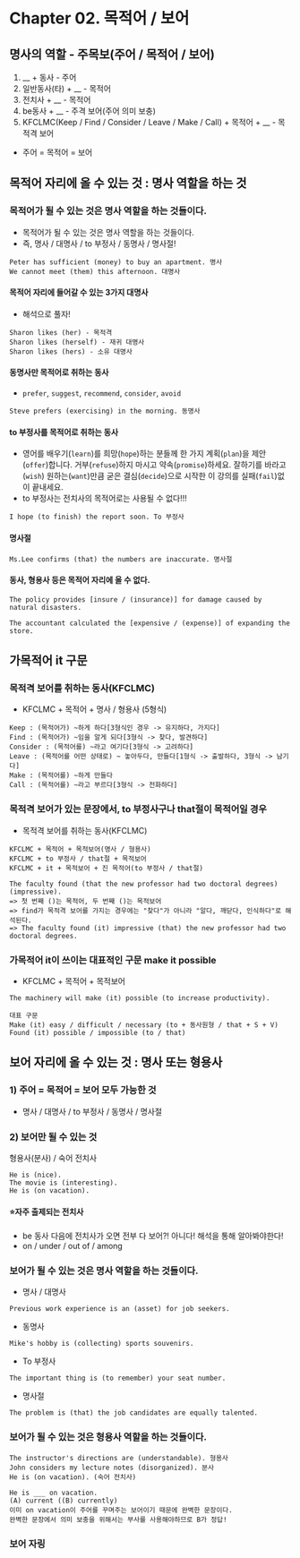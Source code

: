 # Chapter 02. 목적어 / 보어

## 명사의 역할 - 주목보(주어 / 목적어 / 보어)
1. __ + 동사 - 주어
2. 일반동사(타) + __ - 목적어
3. 전치사 + __ - 목적어
4. be동사 + __ - 주격 보어(주어 의미 보충)
5. KFCLMC(Keep / Find / Consider / Leave / Make / Call) + 목적어 + __ - 목적격 보어

- 주어 = 목적어 = 보어
## 목적어 자리에 올 수 있는 것 : 명사 역할을 하는 것
### 목적어가 될 수 있는 것은 명사 역할을 하는 것들이다.
- 목적어가 될 수 있는 것은 명사 역할을 하는 것들이다.
- 즉, 명사 / 대명사 / to 부정사 / 동명사 / 명사절!
```
Peter has sufficient (money) to buy an apartment. 명사
We cannot meet (them) this afternoon. 대명사
```
#### 목적어 자리에 들어갈 수 있는 3가지 대명사
- 해석으로 풀자!
```
Sharon likes (her) - 목적격
Sharon likes (herself) - 재귀 대명사
Sharon likes (hers) - 소유 대명사
```
#### 동명사만 목적어로 취하는 동사
- `prefer`, `suggest`, `recommend`, `consider`, `avoid`
```
Steve prefers (exercising) in the morning. 동명사
```
#### to 부정사를 목적어로 취하는 동사
- 영어를 배우기(`learn`)를 희망(`hope`)하는 분들께 한 가지 계획(`plan`)을 제안(`offer`)합니다. 거부(`refuse`)하지 마시고 약속(`promise`)하세요. 잘하기를 바라고(`wish`) 원하는(`want`)만큼 굳은 결심(`decide`)으로 시작한 이 강의를 실패(`fail`)없이 끝내세요.
- to 부정사는 전치사의 목적어로는 사용될 수 없다!!!
```
I hope (to finish) the report soon. To 부정사
```
#### 명사절
```
Ms.Lee confirms (that) the numbers are inaccurate. 명사절
```
#### 동사, 형용사 등은 목적어 자리에 올 수 없다.
```
The policy provides [insure / (insurance)] for damage caused by natural disasters.

The accountant calculated the [expensive / (expense)] of expanding the store.
```
## 가목적어 it 구문
### 목적격 보어를 취하는 동사(KFCLMC)
- KFCLMC + 목적어 + 명사 / 형용사 (5형식)
```
Keep : (목적어가) ~하게 하다[3형식인 경우 -> 유지하다, 가지다]
Find : (목적어가) ~임을 알게 되다[3형식 -> 찾다, 발견하다]
Consider : (목적어를) ~라고 여기다[3형식 -> 고려하다]
Leave : (목적어를 어떤 상태로) ~ 놓아두다, 만들다[1형식 -> 출발하다, 3형식 -> 남기다]
Make : (목적어를) ~하게 만들다
Call : (목적어를) ~라고 부르다[3형식 -> 전화하다]
```
### 목적격 보어가 있는 문장에서, to 부정사구나 that절이 목적어일 경우
- 목적격 보어를 취하는 동사(KFCLMC)
```
KFCLMC + 목적어 + 목적보어(명사 / 형용사)
KFCLMC + to 부정사 / that절 + 목적보어
KFCLMC + it + 목적보어 + 진 목적어(to 부정사 / that절)

The faculty found (that the new professor had two doctoral degrees) (impressive).
=> 첫 번째 ()는 목적어, 두 번째 ()는 목적보어
=> find가 목적격 보어를 가지는 경우에는 "찾다"가 아니라 "알다, 깨닫다, 인식하다"로 해석된다.
=> The faculty found (it) impressive (that) the new professor had two doctoral degrees.
```
### 가목적어 it이 쓰이는 대표적인 구문 make it possible
- KFCLMC + 목적어 + 목적보어
```
The machinery will make (it) possible (to increase productivity).

대표 구문
Make (it) easy / difficult / necessary (to + 동사원형 / that + S + V)
Found (it) possible / impossible (to / that)
```

## 보어 자리에 올 수 있는 것 : 명사 또는 형용사
### 1) 주어 = 목적어 = 보어 모두 가능한 것
- 명사 / 대명사 / to 부정사 / 동명사 / 명사절
### 2) 보어만 될 수 있는 것
형용사(분사) / 숙어 전치사
```
He is (nice).
The movie is (interesting).
He is (on vacation).
```
#### ⭐️자주 출제되는 전치사
- be 동사 다음에 전치사가 오면 전부 다 보어?! 아니다! 해석을 통해 알아봐야한다!
- on / under / out of / among
### 보어가 될 수 있는 것은 명사 역할을 하는 것들이다.
- 명사 / 대명사
```
Previous work experience is an (asset) for job seekers.
```
- 동명사
```
Mike's hobby is (collecting) sports souvenirs.
```
- To 부정사
```
The important thing is (to remember) your seat number.
```
- 명사절
```
The problem is (that) the job candidates are equally talented.
```
### 보어가 될 수 있는 것은 형용사 역할을 하는 것들이다.
```
The instructor's directions are (understandable). 형용사
John considers my lecture notes (disorganized). 분사
He is (on vacation). (숙어 전치사)

He is ___ on vacation.
(A) current ((B) currently)
이미 on vacation이 주어를 꾸며주는 보어이기 때문에 완벽한 문장이다.
완벽한 문장에서 의미 보충을 위해서는 부사를 사용해야하므로 B가 정답!
```
### 보어 자링